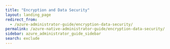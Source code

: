 ```yaml
---
title: "Encryption and Data Security"
layout: landing_page
redirect_from:
  - /azure-administrator-guide/encryption-data-security/
permalink: /azure-native-administrator-guide/encryption-data-security/
sidebar: azure_administrator_guide_sidebar
search: exclude
---
```

